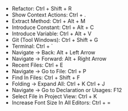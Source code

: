 - Refactor: Ctrl + Shift + R
- Show Context Actions: Ctrl + .
- Extract Method: Ctrl + Alt + M
- Introduce Constant: Ctrl + Alt + C
- Introduce Variable: Ctrl + Alt + V
- Git (Tool Windows): Ctrl + Shift + G
- Terminal: Ctrl + `
- Navigate -> Back: Alt + Left Arrow
- Navigate -> Forward: Alt + Right Arrow
- Recent Files: Ctrl + E
- Navigate -> Go to File: Ctrl + P
- Find In Files: Ctrl + Shift + F
- Folding -> Expand All: Ctrl + K Ctrl + J
- Navigate -> Go to Declaration or Usages: F12
- Select File in Project View: Ctrl + K
- Increase Font Size In All Editors: Ctrl + =
